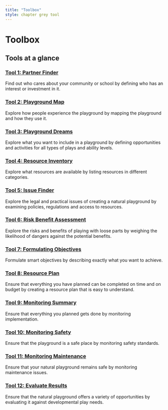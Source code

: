 ```yaml
---
title: "Toolbox"
style: chapter grey tool
---
```


# Toolbox

## Tools at a glance

### [Tool 1: Partner Finder](06-01.html)

Find out who cares about your community or school by defining who has an interest or investment in it.

### [Tool 2: Playground Map](06-02.html)

Explore how people experience the playground by mapping the playground and how they use it.

### [Tool 3: Playground Dreams](06-03.html)

Explore what you want to include in a playground by defining opportunities and activities for all types of plays and ability levels.

### [Tool 4: Resource Inventory](06-04.html)

Explore what resources are available by listing resources in different categories.

### [Tool 5: Issue Finder](06-05.html)

Explore the legal and practical issues of creating a natural playground by examining policies, regulations and access to resources.

### [Tool 6: Risk Benefit Assessment](06-06.html)

Explore the risks and benefits of playing with loose parts by weighing the likelihood of dangers against the potential benefits.

### [Tool 7: Formulating Objectives](06-07.html)

Formulate smart objectives by describing exactly what you want to achieve.

### [Tool 8: Resource Plan](06-08.html)

Ensure that everything you have planned can be completed on time and on budget by creating a resource plan that is easy to understand.

### [Tool 9: Monitoring Summary](06-09.html)

Ensure that everything you planned gets done by monitoring implementation.

### [Tool 10: Monitoring Safety](06-10.html)

Ensure that the playground is a safe place by monitoring safety standards.

### [Tool 11: Monitoring Maintenance](06-11.html)

Ensure that your natural playground remains safe by monitoring maintenance issues.

### [Tool 12: Evaluate Results](06-12.html)

Ensure that the natural playground offers a variety of opportunities by evaluating it against developmental play needs.
